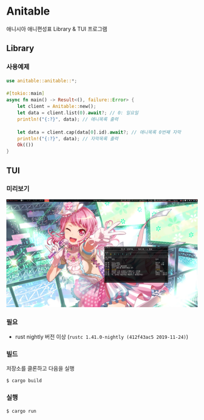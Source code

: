# Anitable
애니시아 애니편성표 Library & TUI 프로그램

## Library
### 사용예제
```rust
use anitable::anitable::*;

#[tokio::main]
async fn main() -> Result<(), failure::Error> {
    let client = Anitable::new();
    let data = client.list(0).await?; // 0: 일요일
    println!("{:?}", data); // 애니목록 출력

    let data = client.cap(data[0].id).await?; // 애니목록 0번째 자막
    println!("{:?}", data); // 자막목록 출력
    Ok(())
}
```

## TUI
### 미리보기
![screenshot](./screenshot.png)

### 필요
* rust nightly 버전 이상 (`rustc 1.41.0-nightly (412f43ac5 2019-11-24)`)

### 빌드
저장소를 클론하고 다음을 실행
```bash
$ cargo build
```

### 실행
```bash
$ cargo run
```

